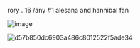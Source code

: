   rory . 16 /any 
#1 alesana and hannibal fan

![image](https://github.com/valraes/valraes/assets/163700085/fea80ed4-0dfb-4adc-bc90-7814d00943b7)

![d57b850dc6903a486c8012522f5ade34](https://github.com/valraes/valraes/assets/163700085/04d4323e-8218-4d07-9e62-107f804db043)
